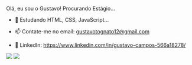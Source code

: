 Olá, eu sou o Gustavo!
Procurando Estágio...


- 📕 Estudando HTML, CSS, JavaScript...

- 📫 Contate-me no email: gustavotognato12@gmail.com

- 💙 LinkedIn: https://www.linkedin.com/in/gustavo-campos-566a18278/


<div>
  <a href="https://github.com/gurgelt%22%3E
  <img height="180em" src="https://github-readme-stats.vercel.app/api?username=gurgelt&show_icons=true&theme=tokyonight&include_all_commits=true&count_private=true%22/%3E
  <img height="180em" src="https://github-readme-stats.vercel.app/api/top-langs/?username=gurgelt&layout=compact&langs_count=7&theme=tokyonight%22/%3E
</div>
    
  ##
<div> 
  <a href="https://www.instagram.com/gustavofc1202/?next=%2F#"target="_blank"><img src="https://img.shields.io/badge/-Instagram-%23E4405F?style=for-the-badge&logo=instagram&logoColor=white" target="_blank"></a>
  <a href="https://www.linkedin.com/in/gustavo-campos-566a18278/" target="_blank"><img src="https://img.shields.io/badge/-LinkedIn-%230077B5?style=for-the-badge&logo=linkedin&logoColor=white" target="_blank"></a> 
</div>
